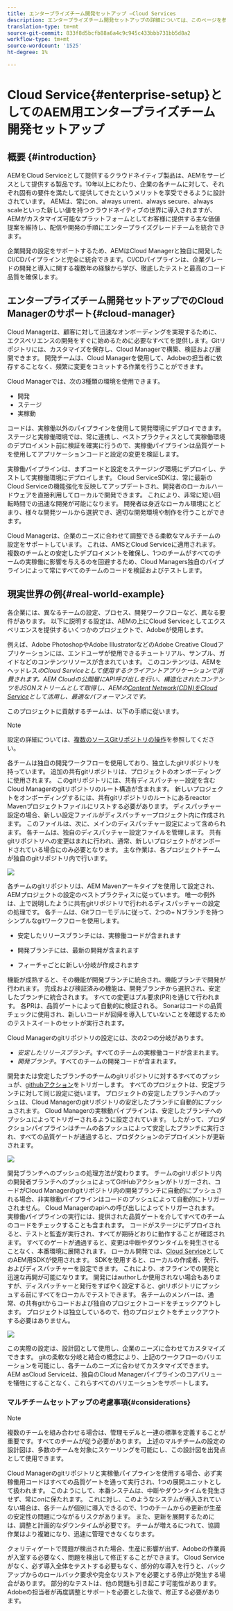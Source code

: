 ```yaml
---
title: エンタープライズチーム開発セットアップ —Cloud Services
description: エンタープライズチーム開発セットアップの詳細については、このページを参照してください
translation-type: tm+mt
source-git-commit: 833f8d5bcfb88a6a4c9c945c433bbb731bb5d8a2
workflow-type: tm+mt
source-wordcount: '1525'
ht-degree: 1%

---
```


# Cloud Service{#enterprise-setup}としてのAEM用エンタープライズチーム開発セットアップ

## 概要 {#introduction}

AEMをCloud Serviceとして提供するクラウドネイティブ製品は、AEMをサービスとして提供する製品です。10年以上にわたり、企業の各チームに対して、それぞれ固有の要件を満たして提供してきたというメリットを享受できるように設計されています。 AEMは、常にon、always urrent、always secure、always scaleといった新しい値を持つクラウドネイティブの世界に導入されますが、AEMがカスタマイズ可能なプラットフォームとしてお客様に提供する主な価値提案を維持し、配信や開発の手順にエンタープライズグレードチームを統合できます。

企業開発の設定をサポートするため、AEMはCloud Managerと独自に開発したCI/CDパイプラインと完全に統合できます。CI/CDパイプラインは、企業グレードの開発と導入に関する複数年の経験から学び、徹底したテストと最高のコード品質を確保します。

## エンタープライズチーム開発セットアップでのCloud Managerのサポート{#cloud-manager}

Cloud Managerは、顧客に対して迅速なオンボーディングを実現するために、エクスペリエンスの開発をすぐに始めるために必要なすべてを提供します。Gitリポジトリには、カスタマイズを保存し、Cloud Managerで構築、検証および展開できます。
開発チームは、Cloud Managerを使用して、Adobeの担当者に依存することなく、頻繁に変更をコミットする作業を行うことができます。

Cloud Managerでは、次の3種類の環境を使用できます。

* 開発
* ステージ
* 実稼動

コードは、実稼働以外のパイプラインを使用して開発環境にデプロイできます。 ステージと実稼働環境では、常に連携し、ベストプラクティスとして実稼働環境のデプロイメント前に検証を確実に行うので、実稼働パイプラインは品質ゲートを使用してアプリケーションコードと設定の変更を検証します。

実稼働パイプラインは、まずコードと設定をステージング環境にデプロイし、テストして実稼働環境にデプロイします。
Cloud ServiceSDKは、常に最新のCloud Serviceの機能強化を反映してアップデートされ、開発者のローカルハードウェアを直接利用してローカルで開発できます。 これにより、非常に短い回転時間での迅速な開発が可能になります。 開発者は身近なローカル環境にとどまり、様々な開発ツールから選択でき、適切な開発環境や制作を行うことができます。

Cloud Managerは、企業のニーズに合わせて調整できる柔軟なマルチチームの設定をサポートしています。 これは、AMSとCloud Serviceに適用されます。 複数のチームとの安定したデプロイメントを確保し、1つのチームがすべてのチームの実稼働に影響を与えるのを回避するため、Cloud Managers独自のパイプラインによって常にすべてのチームのコードを検証およびテストします。


## 現実世界の例{#real-world-example}

各企業には、異なるチームの設定、プロセス、開発ワークフローなど、異なる要件があります。 以下に説明する設定は、AEMの上にCloud Serviceとしてエクスペリエンスを提供するいくつかのプロジェクトで、Adobeが使用します。

例えば、Adobe PhotoshopやAdobe IllustratorなどのAdobe Creative Cloudアプリケーションには、エンドユーザが使用できるチュートリアル、サンプル、ガイドなどのコンテンツリソースが含まれています。 このコンテンツは、AEMをヘッドレス&#x200B;*のCloud Serviceとして使用するクライアントアプリケーションで消費されます。AEM Cloudの公開層にAPI呼び出しを行い、構造化されたコンテンツをJSONストリームとして取得し、AEMの[Content Network(CDN)をCloud Service](https://experienceleague.adobe.com/docs/experience-manager-cloud-service/implementing/content-delivery/cdn.html?lang=ja#content-delivery)として活用し、最適なパフォーマンスです。*

このプロジェクトに貢献するチームは、以下の手順に従います。

>[!NOTE]
>設定の詳細については、[複数のソースGitリポジトリの操作](https://experienceleague.adobe.com/docs/experience-manager-cloud-manager/using/managing-code/working-with-multiple-source-git-repos.html#managing-code)を参照してください。

各チームは独自の開発ワークフローを使用しており、独立したgitリポジトリを持っています。 追加の共有gitリポジトリは、プロジェクトのオンボーディングに使用されます。 このgitリポジトリには、共有ディスパッチャー設定を含むCloud Managerのgitリポジトリのルート構造が含まれます。 新しいプロジェクトをオンボーディングするには、共有gitリポジトリのルートにあるreactor Mavenプロジェクトファイルにリストする必要があります。 ディスパッチャー設定の場合、新しい設定ファイルがディスパッチャープロジェクト内に作成されます。 このファイルは、次に、メインのディスパッチャー設定によって含められます。 各チームは、独自のディスパッチャー設定ファイルを管理します。 共有gitリポジトリへの変更はまれに行われ、通常、新しいプロジェクトがオンボードされている場合にのみ必要となります。 主な作業は、各プロジェクトチームが独自のgitリポジトリ内で行います。

![](assets/team-setup1.png)

各チームのgitリポジトリは、AEM Mavenアーキタイプを使用して設定され、AEMプロジェクトの設定のベストプラクティスに従っています。 唯一の例外は、上で説明したように共有gitリポジトリで行われるディスパッチャーの設定の処理です。
各チームは、Gitフローモデルに従って、2つの+ Nブランチを持つシンプルなgitワークフローを使用します。

* 安定したリリースブランチには、実稼働コードが含まれます

* 開発ブランチには、最新の開発が含まれます

* フィーチャごとに新しい分岐が作成されます


機能が成熟すると、その機能が開発ブランチに統合され、機能ブランチで開発が行われます。 完成および検証済みの機能は、開発ブランチから選択され、安定したブランチに統合されます。 すべての変更はプル要求(PR)を通じて行われます。 各PRは、品質ゲートによって自動的に検証される。 Sonarはコードの品質チェックに使用され、新しいコードが回帰を導入していないことを確認するためのテストスイートのセットが実行されます。

Cloud Managerのgitリポジトリの設定には、次の2つの分岐があります。

* *安定したリリースブランチ*。すべてのチームの実稼働コードが含まれます。
* *開発ブランチ*。すべてのチームの開発コードが含まれます。

開発または安定したブランチのチームのgitリポジトリに対するすべてのプッシュが、[githubアクション](https://experienceleague.adobe.com/docs/experience-manager-cloud-manager/using/managing-code/working-with-multiple-source-git-repos.html?lang=en#managing-code)をトリガーします。 すべてのプロジェクトは、安定ブランチに対して同じ設定に従います。 プロジェクトの安定したブランチへのプッシュは、Cloud Managerのgitリポジトリの安定したブランチに自動的にプッシュされます。 Cloud Managerの実稼動パイプラインは、安定したブランチへのプッシュによってトリガーされるように設定されています。 したがって、プロダクションパイプラインはチームの各プッシュによって安定したブランチに実行され、すべての品質ゲートが通過すると、プロダクションのデプロイメントが更新されます。

![](assets/team-setup2.png)

開発ブランチへのプッシュの処理方法が変わります。 チームのgitリポジトリ内の開発者ブランチへのプッシュによってGitHubアクションがトリガーされ、コードがCloud Managerのgitリポジトリ内の開発ブランチに自動的にプッシュされる場合、非実稼動パイプラインはコードのプッシュによって自動的にトリガーされません。 Cloud Managerのapiへの呼び出しによってトリガーされます。
実稼働パイプラインの実行には、提供された品質ゲートを介してすべてのチームのコードをチェックすることも含まれます。 コードがステージにデプロイされると、テストと監査が実行され、すべてが期待どおりに動作することが確認されます。 すべてのゲートが通過すると、変更は中断やダウンタイムを発生させることなく、本番環境に展開されます。
ローカル開発では、[Cloud Service](https://experienceleague.adobe.com/docs/experience-manager-cloud-service/implementing/developing/aem-as-a-cloud-service-sdk.html?lang=ja#developing)としてのAEM用SDKが使用されます。 SDKを使用すると、ローカルの作成者、発行、およびディスパッチャーを設定できます。 これにより、オフラインでの開発と迅速な再開が可能になります。 開発にはauthorしか使用されない場合もありますが、ディスパッチャーと発行をすばやく設定すると、gitリポジトリにプッシュする前にすべてをローカルでテストできます。 各チームのメンバーは、通常、の共有gitからコードおよび独自のプロジェクトコードをチェックアウトします。 プロジェクトは独立しているので、他のプロジェクトをチェックアウトする必要はありません。

![](assets/team-setup3.png)

この実際の設定は、設計図として使用し、企業のニーズに合わせてカスタマイズできます。 gitの柔軟な分岐と結合の概念により、上記のワークフローのバリエーションを可能にし、各チームのニーズに合わせてカスタマイズできます。 AEM asCloud Serviceは、独自のCloud Managerパイプラインのコアバリューを犠牲にすることなく、これらすべてのバリエーションをサポートします。

### マルチチームセットアップの考慮事項{#considerations}

>[!NOTE]
>複数のチームを組み合わせる場合は、管理モデルと一連の標準を定義することが重要です。すべてのチームが従う必要があります。 上述のマルチチームの設定の設計図は、多数のチームを対象にスケーリングを可能にし、この設計図を出発点として使用できます。

Cloud Managerのgitリポジトリと実稼働パイプラインを使用する場合、必ず実稼働用コードはすべての品質ゲートを通って実行され、1つの展開ユニットとして扱われます。 このようにして、本番システムは、中断やダウンタイムを発生させず、常に&#x200B;*on*に保たれます。
これに対し、このようなシステムが導入されていない場合は、各チームが個別に導入できるので、1つのチームからの更新が生産の安定性の問題につながるリスクがあります。 また、更新を展開するためには、調整と計画的なダウンタイムが必要です。 チームが増えるにつれて、協調作業はより複雑になり、迅速に管理できなくなります。

クォリティゲートで問題が検出された場合、生産に影響が出ず、Adobeの作業員が入室する必要なく、問題を検出して修正することができます。 Cloud Serviceがなく、必ず導入全体をテストする必要もなく、部分的な導入を行うと、バックアップからのロールバック要求や完全なリストアを必要とする停止が発生する場合があります。 部分的なテストは、他の問題も引き起こす可能性があります。Adobeの担当者が再度調整とサポートを必要とした後で、修正する必要があります。